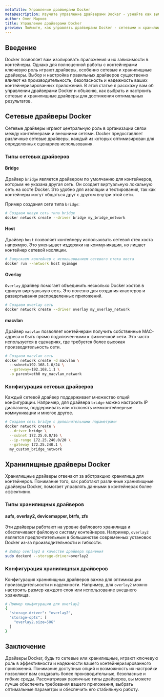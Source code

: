 ```yaml
---
metaTitle: Управление драйверами Docker
metaDescription: Изучите управление драйверами Docker - узнайте как выбирать и конфигурировать сетевые и хранилищные драйверы для контейнеров, чтобы обеспечить производительность и надежность
author: Олег Марков
title: Управление драйверами Docker
preview: Поймите, как управлять драйверами Docker - сетевыми и хранилищными. Научитесь конфигурировать их для обеспечения надежности контейнеров с примерами и пояснениями
---
```


## Введение

Docker позволяет вам изолировать приложения и их зависимости в контейнеры. Однако для полноценной работы с контейнерами ключевую роль играют драйверы, особенно сетевые и хранилищные драйверы. Выбор и настройка правильных драйверов существенно влияют на производительность, безопасность и надежность ваших контейнеризированных приложений. В этой статье я расскажу вам об управлении драйверами Docker и объясню, как выбрать и настроить сетевые и хранилищные драйверы для достижения оптимальных результатов.

## Сетевые драйверы Docker

Сетевые драйверы играют центральную роль в организации связи между контейнерами и внешними сетями. Docker предоставляет различные сетевые драйверы, каждый из которых оптимизирован для определенных сценариев использования.

### Типы сетевых драйверов

#### Bridge

Драйвер `bridge` является драйвером по умолчанию для контейнеров, которым не указана другая сеть. Он создает виртуальную локальную сеть на хосте Docker. Это удобно для изоляции и тестирования, так как контейнеры могут общаться друг с другом внутри этой сети.

Пример создания сети типа `bridge`:

```sh
# Создаем новую сеть типа bridge
docker network create --driver bridge my_bridge_network
```

#### Host

Драйвер `host` позволяет контейнеру использовать сетевой стек хоста напрямую. Это уменьшает издержки на коммуникации, но лишает контейнер сетевой изоляции.

```sh
# Запускаем контейнер с использованием сетевого стека хоста
docker run --network host myimage
```

#### Overlay

`Overlay` драйвер помогает объединить несколько Docker хостов в единую виртуальную сеть. Это полезно для создания кластеров и развертывания распределенных приложений.

```sh
# Создаем overlay сеть
docker network create --driver overlay my_overlay_network
```

#### macvlan

Драйвер `macvlan` позволяет контейнерам получить собственные MAC-адреса и быть прямо подключенными к физической сети. Это часто используется в сценариях, где требуется более высокая производительность сети.

```sh
# Создаем macvlan сеть
docker network create -d macvlan \ 
  --subnet=192.168.1.0/24 \
  --gateway=192.168.1.1 \
  -o parent=eth0 my_macvlan_network
```

### Конфигурация сетевых драйверов

Каждый сетевой драйвер поддерживает множество опций конфигурации. Например, для драйвера `bridge` можно настроить IP диапазоны, поддерживать или отклонять межконтейнерные коммуникации и многое другое.

```sh
# Создаем сеть bridge с дополнительными параметрами
docker network create \
  --driver bridge \
  --subnet 172.25.0.0/16 \
  --ip-range 172.25.240.0/20 \
  --gateway 172.25.240.1 \
  my_custom_bridge_network
```

## Хранилищные драйверы Docker

Хранилищные драйверы отвечают за абстракцию хранилища для контейнеров. Понимание того, как работают различные хранилищные драйверы Docker, помогает управлять данными в контейнерах более эффективно.

### Типы хранилищных драйверов

#### aufs, overlay2, devicemapper, btrfs, zfs

Эти драйверы работают на уровне файлового хранилища и обеспечивают файловую систему контейнеров. Например, `overlay2` является предпочтительным в большинстве современных установок Docker из-за производительности и гибкости.

```sh
# Выбор overlay2 в качестве драйвера хранения
sudo dockerd --storage-driver=overlay2
```

### Конфигурация хранилищных драйверов

Конфигурация хранилищных драйверов важна для оптимизации производительности и надежности. Например, для `overlay2` можно настроить размер каждого слоя или использование внешнего хранилища.

```sh
# Пример конфигурации для overlay2
{
  "storage-driver": "overlay2",
  "storage-opts": [
    "overlay2.size=50G"
  ]
}
```

## Заключение

Драйверы Docker, будь то сетевые или хранилищные, играют ключевую роль в эффективности и надежности вашего контейнеризированного приложения. Понимание доступных опций и возможность их настройки позволяют вам создавать более производительные, безопасные и гибкие среды. Рассматривая различные типы драйверов, вы можете лучше обеспечить требования вашего приложения, выбрать оптимальные параметры и обеспечить его стабильную работу.